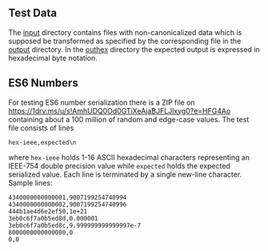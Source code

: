 ## Test Data

The [input](input) directory contains files with non-canonicalized data which is
supposed be transformed as specified by the corresponding file in the
[output](output) directory.  In the [outhex](outhex) directory the expected
output is expressed in hexadecimal byte notation.

## ES6 Numbers

For testing ES6 number serialization there is a ZIP file on 
https://1drv.ms/u/s!AmhUDQ0Od0GTiXeAjaBJFLJlxyg0?e=HFG4Ao
containing about a 100 million of random and edge-case values.  The test file consists of lines
```code
hex-ieee,expected\n
```
where `hex-ieee` holds 1-16 ASCII hexadecimal characters representing an IEEE-754 double precision value
while `expected` holds the expected serialized value.  Each line is terminated by a single new-line character.
Sample lines:
```code
4340000000000001,9007199254740994
4340000000000002,9007199254740996
444b1ae4d6e2ef50,1e+21
3eb0c6f7a0b5ed8d,0.000001
3eb0c6f7a0b5ed8c,9.999999999999997e-7
8000000000000000,0
0,0
```
